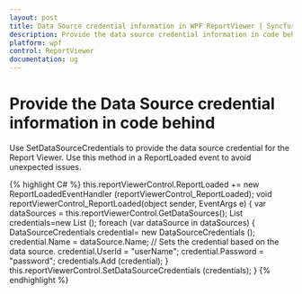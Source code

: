 ```yaml
---
layout: post
title: Data Source credential information in WPF ReportViewer | Syncfusion
description: Provide the data source credential information in code behind for Syncfusion WPF ReportViewer control, its elements and more.
platform: wpf
control: ReportViewer
documentation: ug
---
```


# Provide the Data Source credential information in code behind

Use SetDataSourceCredentials to provide the data source credential for the Report Viewer. Use this method in a ReportLoaded event to avoid unexpected issues.

{% highlight C# %}
this.reportViewerControl.ReportLoaded += new ReportLoadedEventHandler (reportViewerControl_ReportLoaded);
void reportViewerControl_ReportLoaded(object sender, EventArgs e)
{
    var dataSources = this.reportViewerControl.GetDataSources();
    List<DataSourceCredentials> credentials=new List<DataSourceCredentials> ();
    foreach (var dataSource in dataSources)
    {
        DataSourceCredentials credential= new DataSourceCredentials ();
        credential.Name = dataSource.Name; // Sets the credential based on the data source.
        credential.UserId = "userName";
        credential.Password = "password";
        credentials.Add (credential);
    }
    this.reportViewerControl.SetDataSourceCredentials (credentials);
}
{% endhighlight %}